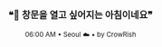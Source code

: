 <div align="center">

<br>

<h3>❝🌅 창문을 열고 싶어지는 아침이네요❞</h3>

<sub>06:00 AM • Seoul ☁️ • by CrowRish</sub>

<br>

</div>
